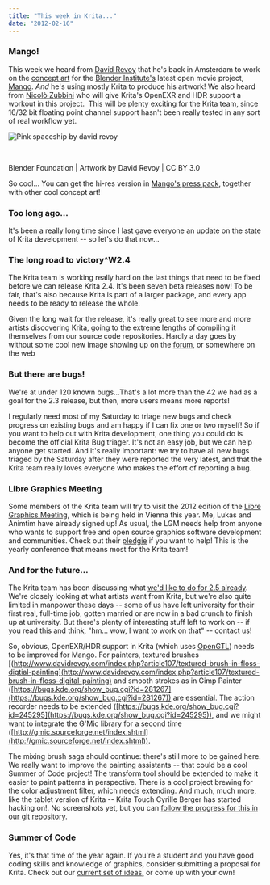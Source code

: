 ```yaml
---
title: "This week in Krita..."
date: "2012-02-16"
---
```


### Mango!

This week we heard from [David Revoy](http://www.davidrevoy.com) that he's back in Amsterdam to work on the [concept art](http://mango.blender.org/gallery/) for the [Blender Institute's](http://www.blender.org/blenderorg/blender-institute/) latest open movie project, [Mango](http://mango.blender.org). _And_ he's using mostly Krita to produce his artwork! We also heard from [Nicolò Zubbini](http://mango.blender.org/team/) who will give Krita's OpenEXR and HDR support a workout in this project.  This will be plenty exciting for the Krita team, since 16/32 bit floating point channel support hasn't been really tested in any sort of real workflow yet.

![Pink spaceship by david revoy](/images/posts/2012/pink-battle-worn-outside_mango_concept-art_04_sm.png)

 

Blender Foundation | Artwork by David Revoy | CC BY 3.0

So cool... You can get the hi-res version in [Mango's press pack](http://mango.blender.org/production/mango-press-kit/), together with other cool concept art!

### Too long ago...

It's been a really long time since I last gave everyone an update on the state of Krita development -- so let's do that now...

### The long road to victory^W2.4

The Krita team is working really hard on the last things that need to be fixed before we can release Krita 2.4. It's been seven beta releases now! To be fair, that's also because Krita is part of a larger package, and every app needs to be ready to release the whole.

Given the long wait for the release, it's really great to see more and more artists discovering Krita, going to the extreme lengths of compiling it themselves from our source code repositories. Hardly a day goes by without some cool new image showing up on the [forum](http://forum.kde.org/viewforum.php?f=138&sid=b29e95ded4e53c92a260d4692de3900e), or somewhere on the web

### But there are bugs!

We're at under 120 known bugs...That's a lot more than the 42 we had as a goal for the 2.3 release, but then, more users means more reports!

I regularly need most of my Saturday to triage new bugs and check progress on existing bugs and am happy if I can fix one or two myself! So if you want to help out with Krita development, one thing you could do is become the official Krita Bug triager. It's not an easy job, but we can help anyone get started. And it's really important: we try to have all new bugs triaged by the Saturday after they were reported the very latest, and that the Krita team really loves everyone who makes the effort of reporting a bug.

### Libre Graphics Meeting

Some members of the Krita team will try to visit the 2012 edition of the [Libre Graphics Meeting](http://www.libregraphicsmeeting.org), which is being held in Vienna this year. Me, Lukas and Animtim have already signed up! As usual, the LGM needs help from anyone who wants to support free and open source graphics software development and communities. Check out their [pledgie](http://pledgie.com/campaigns/16614) if you want to help! This is the yearly conference that means most for the Krita team!

### And for the future...

The Krita team has been discussing what [we'd like to do for 2.5 already](http://lists.kde.org/?l=kde-kimageshop&m=132765818014567&w=2). We're closely looking at what artists want from Krita, but we're also quite limited in manpower these days -- some of us have left university for their first real, full-time job, gotten married or are now in a bad crunch to finish up at university. But there's plenty of interesting stuff left to work on -- if you read this and think, "hm... wow, I want to work on that" -- contact us!

So, obvious, OpenEXR/HDR support in Krita (which uses [OpenGTL](http://www.opengtl.org)) needs to be improved for Mango. For painters, textured brushes  [(http://www.davidrevoy.com/index.php?article107/textured-brush-in-floss-digtial-painting](http://www.davidrevoy.com/index.php?article107/textured-brush-in-floss-digital-painting) and smooth strokes as in Gimp Painter ([https://bugs.kde.org/show_bug.cgi?id=281267](https://bugs.kde.org/show_bug.cgi?id=281267)) are essential. The action recorder needs to be extended ([https://bugs.kde.org/show_bug.cgi?id=245295](https://bugs.kde.org/show_bug.cgi?id=245295)), and we might want to integrate the G'Mic library for a second time ([http://gmic.sourceforge.net/index.shtml](http://gmic.sourceforge.net/index.shtml)).

The mixing brush saga should continue: there's still more to be gained here. We really want to improve the painting assistants -- that could be a cool Summer of Code project! The transform tool should be extended to make it easier to paint patterns in perspective. There is a cool project brewing for the color adjustment filter, which needs extending. And much, much more, like the tablet version of Krita -- Krita Touch Cyrille Berger has started hacking on!. No screenshots yet, but you can [follow the progress for this in our git repository](https://projects.kde.org/projects/calligra/repository/show?rev=krita-touch-cyrille_berger).

### Summer of Code

Yes, it's that time of the year again. If you're a student and you have good coding skills and knowledge of graphics, consider submitting a proposal for Krita. Check out our [current set of ideas,](http://community.kde.org/GSoC/2012/Ideas#Calligra_Krita) or come up with your own!
